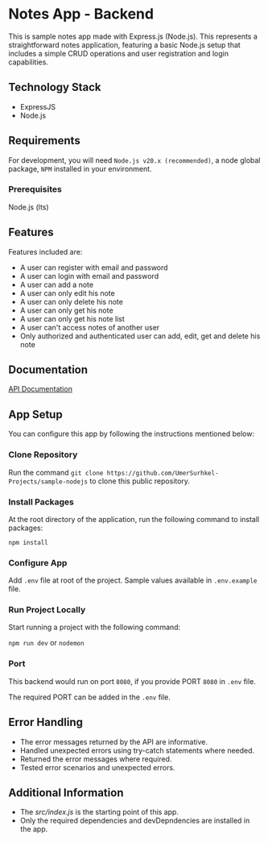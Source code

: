 # Notes App - Backend

This is sample notes app made with Express.js (Node.js). This represents a straightforward notes application, featuring a basic Node.js setup that includes a simple CRUD operations and user registration and login capabilities.

## Technology Stack

- ExpressJS
- Node.js

## Requirements

For development, you will need `Node.js v20.x (recommended)`, a node global package, `NPM` installed in your environment.

### Prerequisites

Node.js (lts)

## Features

Features included are:
- A user can register with email and password
- A user can login with email and password
- A user can add a note
- A user can only edit his note
- A user can only delete his note
- A user can only get his note
- A user can only get his note list
- A user can't access notes of another user
- Only authorized and authenticated user can add, edit, get and delete his note

## Documentation

[API Documentation](https://documenter.getpostman.com/view/7228218/2s9YJaZ4s4)

## App Setup

You can configure this app by following the instructions mentioned below:

### Clone Repository

Run the command `git clone https://github.com/UmerSurhkel-Projects/sample-nodejs` to clone this public repository.

### Install Packages

At the root directory of the application, run the following command to install packages:

`npm install`

### Configure App

Add `.env` file at root of the project. Sample values available in `.env.example` file.

### Run Project Locally

Start running a project with the following command:

`npm run dev` or `nodemon` 

### Port

This backend would run on port `8080`, if you provide PORT `8080` in `.env` file.

The required PORT can be added in the `.env` file.

## Error Handling

- The error messages returned by the API are informative. 
- Handled unexpected errors using try-catch statements where needed.
- Returned the error messages where required.
- Tested error scenarios and unexpected errors.

## Additional Information

- The *src/index.js* is the starting point of this app.
- Only the required dependencies and devDepndencies are installed in the app.
